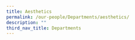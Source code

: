 ```yaml
---
title: Aesthetics
permalink: /our-people/Departments/aesthetics/
description: ""
third_nav_title: Departments
---
```

